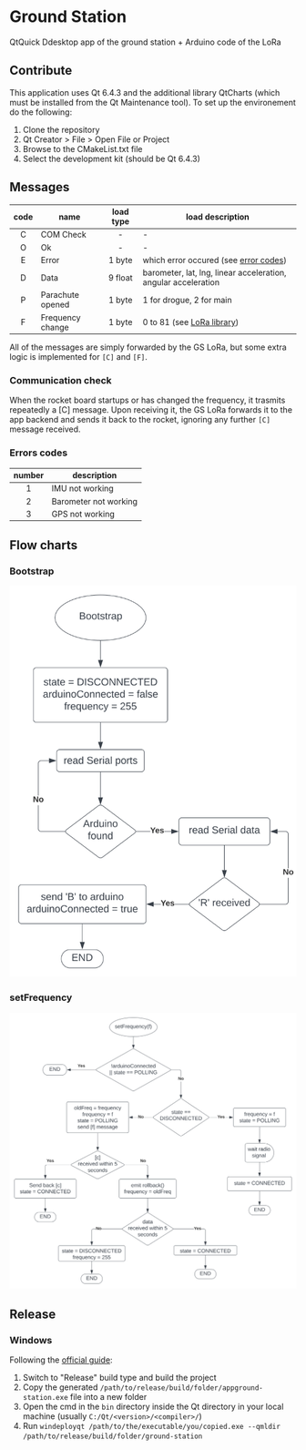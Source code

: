# Ground Station

QtQuick Ddesktop app of the ground station + Arduino code of the LoRa 

## Contribute

This application uses Qt 6.4.3 and the additional library QtCharts (which must be installed from the Qt Maintenance tool). To set up the environement do the following:

 1. Clone the repository
 2. Qt Creator > File > Open File or Project
 3. Browse to the CMakeList.txt file
 4. Select the development kit (should be Qt 6.4.3)

## Messages

| code | name | load type | load description | 
| :--: | ---- | :--: | ----------- |
| C | COM Check | - | - |
| O | Ok | - | - |
| E | Error | 1 byte | which error occured (see [error codes](#errors-codes)) |
| D | Data | 9 float | barometer, lat, lng, linear acceleration, angular acceleration |
| P | Parachute opened | 1 byte | 1 for drogue, 2 for main |
| F | Frequency change | 1 byte | 0 to 81 (see [LoRa library](https://github.com/xreef/EByte_LoRa_E220_Series_Library#basic-configuration-option)) |

All of the messages are simply forwarded by the GS LoRa, but some extra logic is implemented for `[C]` and `[F]`.

### Communication check 

When the rocket board startups or has changed the frequency, it trasmits repeatedly a [C] message. Upon receiving it, the GS LoRa forwards it to the app backend and sends it back to the rocket, ignoring any further `[C]` message received.

### Errors codes

| number | description |
| :----: | ----------- |
| 1 | IMU not working |
| 2 | Barometer not working |
| 3 | GPS not working |

## Flow charts

### Bootstrap

![bootstrap flowchart](./imgs/bootstrap.svg)

### setFrequency

![setFrequency flowchart](./imgs/setFrequency.svg)

## Release

### Windows

Following the [official guide](https://doc.qt.io/qt-6/windows-deployment.html):

1. Switch to "Release" build type and build the project
2. Copy the generated `/path/to/release/build/folder/appground-station.exe` file into a new folder 
3. Open the cmd in the `bin` directory inside the Qt directory in your local machine (usually `C:/Qt/<version>/<compiler>/`)
4. Run `windeployqt /path/to/the/executable/you/copied.exe --qmldir /path/to/release/build/folder/ground-station`  
